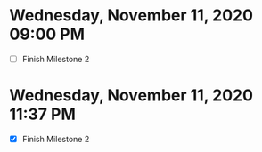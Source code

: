 # Wednesday, November 11, 2020 09:00 PM

- [ ] Finish Milestone 2

# Wednesday, November 11, 2020 11:37 PM

- [x] Finish Milestone 2
